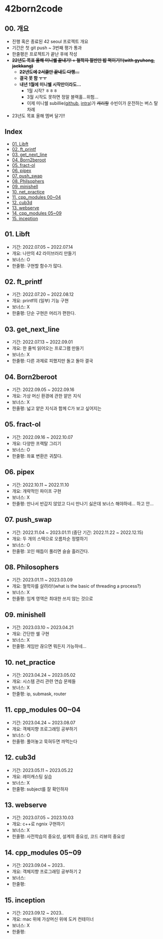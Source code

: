 # 42born2code
## 00. 개요
- 진행 혹은 종료된 42 seoul 프로젝트 개요
- 기간은 첫 git push ~ 3번째 평가 통과
- 한줄평은 프로젝트가 끝난 후에 작성
- ~~**22년도 목표 올해 미니쉘 끝내기! + 철학자 절반만 밥 먹이기!!(with gyuhong, jaekkang)**~~
  - ~~**22년도에 2서클만 끝내도 다행...**~~
  - **결국 못 함 ㅜㅜ**
  - **내년 1월에 미니쉘 시작만이라도...**
    - 1월 시작? ㅎㅎㅎ
    - 3월 시작도 못하면 정말 블랙홀...위험...
    - 이제 미니쉘 subillie([github](https://github.com/subillie), [intra](https://profile.intra.42.fr/users/subinlee))가 ~~캐리할~~ 수빈이가 운전하는 버스 탈 차례
- 23년도 목표 올해 멤버 달기!!

## Index

- [01. Libft](#01-libft)
- [02. ft_printf](#02-ft_printf)
- [03. get_next_line](#03-get_next_line)
- [04. Born2beroot](#04-born2beroot)
- [05. fract-ol](#05-fract-ol)
- [06. pipex](#06-pipex)
- [07. push_swap](#07-push_swap)
- [08. Philsophers](#08-philosophers)
- [09. minishell](#09-minishell)
- [10. net_practice](#10-net_practice)
- [11. cpp_modules 00~04](#11-cpp_modules-0004)
- [12. cub3d](#12-cub3d)
- [13. webserve](#13-webserve)
- [14. cpp_modules 05~09](#14-cpp_modules-0509)
- [15. inception](#15-inception)

## 01. Libft
- 기간: 2022.07.05 ~ 2022.07.14
- 개요: 나만의 42 라이브러리 만들기
- 보너스: O
- 한줄평: 구현할 함수가 많다.

## 02. ft_printf
- 기간: 2022.07.20 ~ 2022.08.12
- 개요: printf의 (일부) 기능 구현
- 보너스: X
- 한줄평: 단순 구현은 머리가 편한다.

## 03. get_next_line
- 기간: 2022.07.13 ~ 2022.09.01
- 개요: 한 줄씩 읽어오는 프로그램 만들기
- 보너스: X
- 한줄평: 다른 과제로 피했지만 돌고 돌아 결국

## 04. Born2beroot
- 기간: 2022.09.05 ~ 2022.09.16
- 개요: 가상 머신 환경에 관한 얕은 지식
- 보너스: X
- 한줄평: 넓고 얕은 지식과 함께 C가 보고 싶어지는

## 05. fract-ol
- 기간: 2022.09.16 ~ 2022.10.07
- 개요: 다양한 프랙탈 그리기
- 보너스: O
- 한줄평: 좌표 변환은 귀찮다.

## 06. pipex
- 기간: 2022.10.11 ~ 2022.11.10
- 개요: 개략적인 파이프 구현
- 보너스: X
- 한줄평: 만나서 반갑지 않았고 다시 만나기 싫은데 보너스 해야하네... 하고 안...

## 07. push_swap
- 기간: 2022.11.04 ~ 2023.01.11 (중단 기간: 2022.11.22 ~ 2022.12.15)
- 개요: 두 개의 스택으로 오름차순 정렬하기
- 보너스: O
- 한줄평: 꼬인 매듭이 풀리면 슬슬 흘러간다.

## 08. Philosophers
- 기간: 2023.01.11 ~ 2023.03.09
- 개요: 철학자를 살려라!(what is the basic of threading a process?)
- 보너스: X
- 한줄평: 임계 영역은 최대한 쓰지 않는 것으로

## 09. minishell
- 기간: 2023.03.10 ~ 2023.04.21
- 개요: 간단한 쉘 구현
- 보너스: X
- 한줄평: 게임만 끊으면 뭐든지 가능하네...

## 10. net_practice
- 기간: 2023.04.24 ~ 2023.05.02
- 개요: 시스템 관리 관련 연습 문제들
- 보너스: X
- 한줄평: ip, submask, router

## 11. cpp_modules 00~04
- 기간: 2023.04.24 ~ 2023.08.07
- 개요: 객체지향 프로그래밍 공부하기
- 보너스: O
- 한줄평: 풀어놓고 묵혀두면 까먹는다
  
## 12. cub3d
- 기간: 2023.05.11 ~ 2023.05.22
- 개요: 레이캐스팅 실습
- 보너스: X
- 한줄평: subject를 잘 확인하자

## 13. webserve
- 기간: 2023.07.05 ~ 2023.10.03
- 개요: c++로 ngnix 구현하기
- 보너스: X
- 한줄평: 사전학습의 중요성, 설계의 중요성, 코드 리뷰의 중요성

## 14. cpp_modules 05~09
- 기간: 2023.09.04 ~ 2023..
- 개요: 객체지향 프로그래밍 공부하기 2
- 보너스: 
- 한줄평: 

## 15. inception
- 기간: 2023.09.12 ~ 2023..
- 개요: mac 위에 가상머신 위에 도커 컨테이너
- 보너스: X
- 한줄평:
